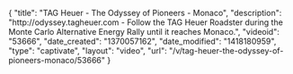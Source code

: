 {
    "title": "TAG Heuer - The Odyssey of Pioneers - Monaco",
    "description": "http:\/\/odyssey.tagheuer.com - Follow the TAG Heuer Roadster during the Monte Carlo Alternative Energy Rally until it reaches Monaco.",
    "videoid": "53666",
    "date_created": "1370057162",
    "date_modified": "1418180959",
    "type": "captivate",
    "layout": "video",
    "url": "\/v\/tag-heuer-the-odyssey-of-pioneers-monaco\/53666"
}